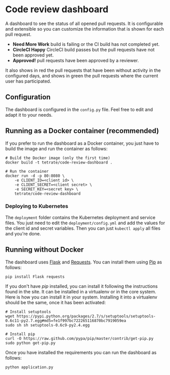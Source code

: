 # Code review dashboard

A dashboard to see the status of all opened pull requests. It is configurable and extensible so you can customize the information that is shown for each pull request.

* **Need More Work** build is failing or the CI build has not completed yet.
* **CircleCI Happy** CircleCI build passes but the pull requests have not been approved yet.
* **Approved!** pull requests have been approved by a reviewer.

It also shows in red the pull requests that have been without activity in the configured days, and shows in green the pull requests where the current user has participated.

## Configuration

The dashboard is configured in the `config.py` file. Feel free to edit and adapt it to your needs.

## Running as a Docker container (recommended)

If you prefer to run the dashboard as a Docker container, you just have to build the image and
run the container as follows:

    # Build the Docker image (only the first time)
    docker build -t tetrate/code-review-dashboard .

    # Run the container
    docker run -d -p 80:8080 \
        -e CLIENT_ID=<client id> \
        -e CLIENT_SECRET=<client secret> \
        -e SECRET_KEY=<secret key> \
        tetrate/code-review-dashboard

### Deploying to Kubernetes

The `deployment` folder contains the Kubernetes deployment and service files. You just need to edit the `deployment/config.yml`
and add the values for the client id and secret variables. Then you can just `kubectl apply` all files and you're done.

## Running without Docker

The dashboard uses [Flask](http://flask.pocoo.org/docs/) and [Requests](http://python-requests.org).
You can install them using [Pip](http://www.pip-installer.org) as follows:

    pip install Flask requests

If you don't have *pip* installed, you can install it following the instructions found in the site. It can
be installed in a virtualenv or in the core system. Here is how you can install it in your system. Installing
it into a virtualenv should be the same, once it has been activated:

    # Install setuptools
    wget https://pypi.python.org/packages/2.7/s/setuptools/setuptools-0.6c11-py2.7.egg#md5=fe1f997bc722265116870bc7919059ea
    sudo sh sh setuptools-0.6c9-py2.4.egg

    # Install pip
    curl -O https://raw.github.com/pypa/pip/master/contrib/get-pip.py
    sudo python get-pip.py

Once you have installed the requirements you can run the dashboard as follows:

    python application.py
